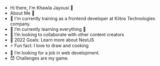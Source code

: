 - Hi there, I'm Khawla Jayousi 👋
- About Me 📌
- 🔭 I'm currently training as a frontend developer at Kiitos Technologies company.
- 🌱 I’m currently learning everything 🤣
- 👯 I’m looking to collaborate with other content creators
- 🥅 2022 Goals: Learn more about NextJS
- ⚡ Fun fact: I love to draw and cooking
- 💞️ I’m looking for a job in web development.
- 😈 Challenges are my game.

